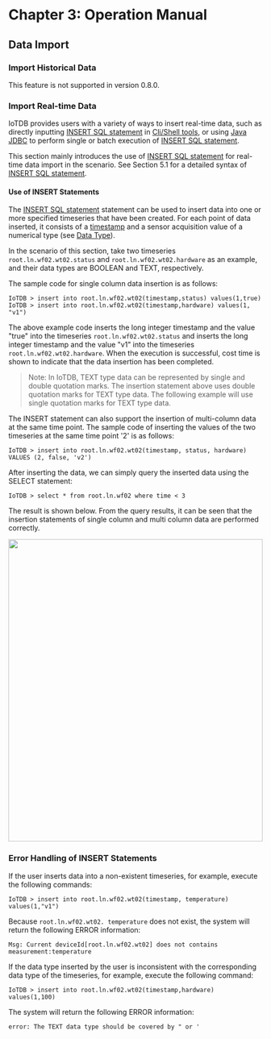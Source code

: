 <!--

    Licensed to the Apache Software Foundation (ASF) under one
    or more contributor license agreements.  See the NOTICE file
    distributed with this work for additional information
    regarding copyright ownership.  The ASF licenses this file
    to you under the Apache License, Version 2.0 (the
    "License"); you may not use this file except in compliance
    with the License.  You may obtain a copy of the License at

        http://www.apache.org/licenses/LICENSE-2.0

    Unless required by applicable law or agreed to in writing,
    software distributed under the License is distributed on an
    "AS IS" BASIS, WITHOUT WARRANTIES OR CONDITIONS OF ANY
    KIND, either express or implied.  See the License for the
    specific language governing permissions and limitations
    under the License.

-->

# Chapter 3: Operation Manual

## Data Import
### Import Historical Data

This feature is not supported in version 0.8.0.

### Import Real-time Data

IoTDB provides users with a variety of ways to insert real-time data, such as directly inputting [INSERT SQL statement](/#/Documents/0.8.0/chap5/sec1) in [Cli/Shell tools](/#/Tools/Cli), or using [Java JDBC](/#/Documents/0.8.0/chap6/sec1) to perform single or batch execution of [INSERT SQL statement](/#/Documents/0.8.0/chap5/sec1).

This section mainly introduces the use of [INSERT SQL statement](/#/Documents/0.8.0/chap5/sec1) for real-time data import in the scenario. See Section 5.1 for a detailed syntax of [INSERT SQL statement](/#/Documents/0.8.0/chap5/sec1).

#### Use of INSERT Statements
The [INSERT SQL statement](/#/Documents/0.8.0/chap5/sec1) statement can be used to insert data into one or more specified timeseries that have been created. For each point of data inserted, it consists of a [timestamp](/#/Documents/0.8.0/chap2/sec1) and a sensor acquisition value of a numerical type (see [Data Type](/#/Documents/0.8.0/chap2/sec2)).

In the scenario of this section, take two timeseries `root.ln.wf02.wt02.status` and `root.ln.wf02.wt02.hardware` as an example, and their data types are BOOLEAN and TEXT, respectively.

The sample code for single column data insertion is as follows:
```
IoTDB > insert into root.ln.wf02.wt02(timestamp,status) values(1,true)
IoTDB > insert into root.ln.wf02.wt02(timestamp,hardware) values(1, "v1")
```

The above example code inserts the long integer timestamp and the value "true" into the timeseries `root.ln.wf02.wt02.status` and inserts the long integer timestamp and the value "v1" into the timeseries `root.ln.wf02.wt02.hardware`. When the execution is successful, cost time is shown to indicate that the data insertion has been completed.

> Note: In IoTDB, TEXT type data can be represented by single and double quotation marks. The insertion statement above uses double quotation marks for TEXT type data. The following example will use single quotation marks for TEXT type data.

The INSERT statement can also support the insertion of multi-column data at the same time point.  The sample code of  inserting the values of the two timeseries at the same time point '2' is as follows:

```
IoTDB > insert into root.ln.wf02.wt02(timestamp, status, hardware) VALUES (2, false, 'v2')
```

After inserting the data, we can simply query the inserted data using the SELECT statement:

```
IoTDB > select * from root.ln.wf02 where time < 3
```

The result is shown below. From the query results, it can be seen that the insertion statements of single column and multi column data are performed correctly.

<center><img style="width:100%; max-width:800px; max-height:600px; margin-left:auto; margin-right:auto; display:block;" src="https://user-images.githubusercontent.com/13203019/51605021-c2ee1500-1f48-11e9-8f6b-ba9b48875a41.png"></center>

### Error Handling of INSERT Statements
If the user inserts data into a non-existent timeseries, for example, execute the following commands:

```
IoTDB > insert into root.ln.wf02.wt02(timestamp, temperature) values(1,"v1")
```

Because `root.ln.wf02.wt02. temperature` does not exist, the system will return the following ERROR information:

```
Msg: Current deviceId[root.ln.wf02.wt02] does not contains measurement:temperature
```
If the data type inserted by the user is inconsistent with the corresponding data type of the timeseries, for example, execute the following command:

```
IoTDB > insert into root.ln.wf02.wt02(timestamp,hardware) values(1,100)
```
The system will return the following ERROR information:

```
error: The TEXT data type should be covered by " or '
```
